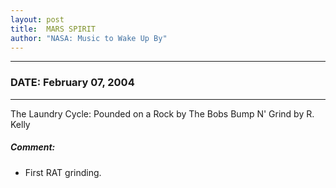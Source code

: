 ```yaml
---
layout: post
title:  MARS SPIRIT
author: "NASA: Music to Wake Up By"
---
```


----
### DATE: February 07, 2004
----
The Laundry Cycle: Pounded on a Rock by The Bobs
Bump N' Grind by R. Kelly

##### Comment:
* First RAT grinding.

